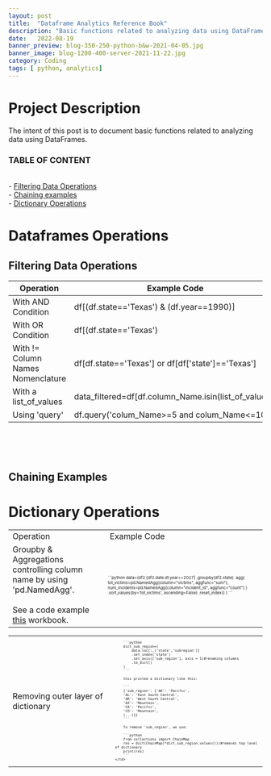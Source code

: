 ```yaml
---
layout: post
title:  "Dataframe Analytics Reference Book"
description: "Basic functions related to analyzing data using DataFrames"
date:   2022-08-19
banner_preview: blog-350-250-python-b&w-2021-04-05.jpg
banner_image: blog-1200-400-server-2021-11-22.jpg
category: Coding
tags: [ python, analytics]
---
```


# Project Description

The intent of this post is to document basic functions related to analyzing data using DataFrames. 

<!--more-->

### TABLE OF CONTENT

\
    - [Filtering Data Operations](##filtering-data-Operations) <br>
    - [Chaining examples](#chaining-examples) <br>
    - [Dictionary Operations](#dictionary-operations) <br>


# Dataframes Operations

## Filtering Data Operations

|Operation|Example Code|
|--|--|
|With AND Condition|df[(df.state=='Texas') & (df.year==1990)]|
|With OR Condition|df[(df.state=='Texas') | (df.year==1990)]|
|With != Column Names Nomenclature|df[df.state=='Texas'] or df[df['state']=='Texas']|
|With a list_of_values|data_filtered=df[df.column_Name.isin(list_of_values)]|
|Using 'query'|df.query('colum_Name>=5 and colum_Name<=10')|

</br>
</br>
</br>

## Chaining Examples

<table>
<tr>
<td> Operation </td> <td> Example Code </td>
</tr>

<tr>
    <td> Groupby & Aggregations controlling column name by using 'pd.NamedAgg'.
        </br>
        </br>
        See a code example <a href="https://github.com/aaas24/code_library/tree/main/us_mass_shootings">this</a> workbook.
    </td>
    <td style="font-size: 8px">
        ```python
        data=(df2   
            [df2.date.dt.year==2017]
            .groupby(df2.state)
            .agg(
                tot_victims=pd.NamedAgg(column="victims", aggfunc="sum"),
                num_incidents=pd.NamedAgg(column="incident_id", aggfunc="count")
            )
            .sort_values(by='tot_victims', ascending=False)
            .reset_index()
        )
        ```
    </td>
</tr>
<!--Copy the section below to add another row
<tr>
    <td> 
        Examples 
    </td>
    <td style="font-size: 8px">
        ```python
        data
        ``` 
    </td>
</tr>
-->

# Dictionary Operations

</table>

<table>
<tr>
    <td> 
        Removing outer layer of dictionary
    </td>
    <td style="font-size: 8px">

        ```python
        dict_sub_region=(
            data.loc[:,['state','subregion']]
            .set_index('state')
            .set_axis(['sub_region'], axis = 1)#renaming columns
            .to_dict()
        )
        ``` 

        this printed a dictionary like this: 

        ```
        {'sub_region': {'AK': 'Pacific',
        'AL': 'East South Central',
        'AR': 'West South Central',
        'AZ': 'Mountain',
        'CA': 'Pacific',
        'CO': 'Mountain',
        (...)}}
        ```

        To remove 'sub_region', we use: 

        ```python
        from collections import ChainMap
        res = dict(ChainMap(*dict_sub_region.values()))#removes top level of dictionary
        print(res)
        ```
    </td>
</tr>
</table>